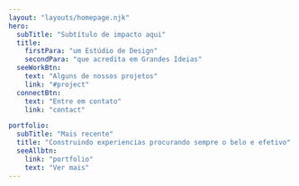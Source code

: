 ```yaml
---
layout: "layouts/homepage.njk"
hero:
  subTitle: "Subtítulo de impacto aqui"
  title:
    firstPara: "um Estúdio de Design"
    secondPara: "que acredita em Grandes Ideias"
  seeWorkBtn:
    text: "Alguns de nossos projetos"
    link: "#project"
  connectBtn: 
    text: "Entre em contato"
    link: "contact"

portfolio:
  subTitle: "Mais recente"
  title: "Construindo experiencias procurando sempre o belo e efetivo"
  seeAllbtn:
    link: "portfolio"
    text: "Ver mais"
---
```


